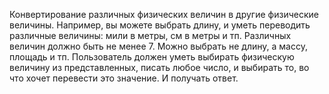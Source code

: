 Конвертирование различных физических величин в другие физические величины. Например, вы можете выбрать длину, и уметь переводить различные величины: мили в метры, см в метры и тп. Различных величин должно быть не менее 7. 
Можно выбрать не длину, а массу, площадь и тп.
Пользователь должен уметь выбирать физическую величину из представленных, писать любое число, и выбирать то, во что хочет перевести это значение. И получать ответ.
